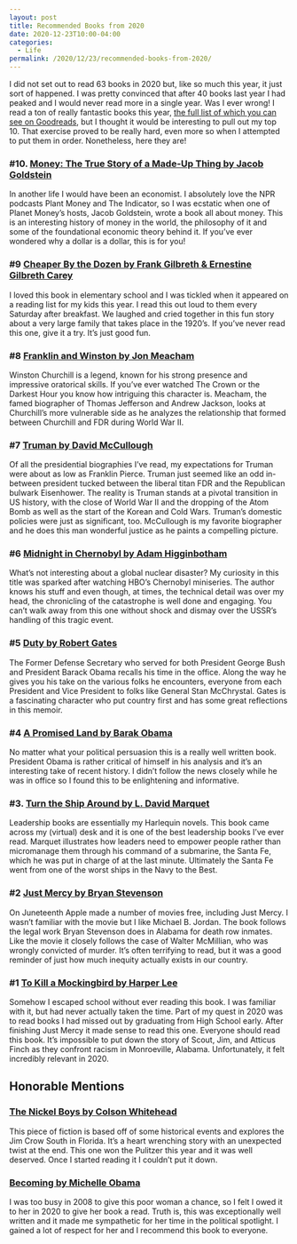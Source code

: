 ```yaml
---
layout: post
title: Recommended Books from 2020
date: 2020-12-23T10:00-04:00
categories:
  - Life
permalink: /2020/12/23/recommended-books-from-2020/
---
```


I did not set out to read 63 books in 2020 but, like so much this year, it just sort of happened. I was pretty convinced that after 40 books last year I had peaked and I would never read more in a single year. Was I ever wrong! I read a ton of really fantastic books this year, [the full list of which you can see on Goodreads](https://www.goodreads.com/user_challenges/20194804), but I thought it would be interesting to pull out my top 10. That exercise proved to be really hard, even more so when I attempted to put them in order. Nonetheless, here they are!

<!-- excerpt -->

### #10. [Money: The True Story of a Made-Up Thing by Jacob Goldstein](https://amzn.to/3gNTskV)

In another life I would have been an economist. I absolutely love the NPR podcasts Plant Money and The Indicator, so I was ecstatic when one of Planet Money’s hosts, Jacob Goldstein, wrote a book all about money. This is an interesting history of money in the world, the philosophy of it and some of the foundational economic theory behind it. If you’ve ever wondered why a dollar is a dollar, this is for you!

### #9 [Cheaper By the Dozen by Frank Gilbreth & Ernestine Gilbreth Carey](https://amzn.to/3nlASDj)

I loved this book in elementary school and I was tickled when it appeared on a reading list for my kids this year. I read this out loud to them every Saturday after breakfast. We laughed and cried together in this fun story about a very large family that takes place in the 1920’s. If you’ve never read this one, give it a try. It’s just good fun.


### #8 [Franklin and Winston by Jon Meacham](https://amzn.to/3qVOdo9)

Winston Churchill is a legend, known for his strong presence and impressive oratorical skills. If you’ve ever watched The Crown or the Darkest Hour you know how intriguing this character is. Meacham, the famed biographer of Thomas Jefferson and Andrew Jackson, looks at Churchill’s more vulnerable side as he analyzes the relationship that formed between Churchill and FDR during World War II.

### #7 [Truman by David McCullough](https://amzn.to/34d8hIL)

Of all the presidential biographies I’ve read, my expectations for Truman were about as low as Franklin Pierce. Truman just seemed like an odd in-between president tucked between the liberal titan FDR and the Republican bulwark Eisenhower. The reality is Truman stands at a pivotal transition in US history, with the close of World War II and the dropping of the Atom Bomb as well as the start of the Korean and Cold Wars. Truman’s domestic policies were just as significant, too. McCullough is my favorite biographer and he does this man wonderful justice as he paints a compelling picture.

### #6 [Midnight in Chernobyl by Adam Higginbotham](https://amzn.to/2KmtoS7)

What’s not interesting about a global nuclear disaster? My curiosity in this title was sparked after watching HBO’s Chernobyl miniseries. The author knows his stuff and even though, at times, the technical detail was over my head, the chronicling of the catastrophe is well done and engaging. You can’t walk away from this one without shock and dismay over the USSR’s handling of this tragic event.

### #5 [Duty by Robert Gates](https://amzn.to/3miRYQT)

The Former Defense Secretary who served for both President George Bush and President Barack Obama recalls his time in the office. Along the way he gives you his take on the various folks he encounters, everyone from each President and Vice President to folks like General Stan McChrystal. Gates is a fascinating character who put country first and has some great reflections in this memoir.

### #4 [A Promised Land by Barak Obama](https://amzn.to/3mjmbzx)

No matter what your political persuasion this is a really well written book. President Obama is rather critical of himself in his analysis and it’s an interesting take of recent history. I didn’t follow the news closely while he was in office so I found this to be enlightening and informative.

### #3. [Turn the Ship Around by L. David Marquet](https://amzn.to/2K1AP0Y)

Leadership books are essentially my Harlequin novels. This book came across my (virtual) desk and it is one of the best leadership books I’ve ever read. Marquet illustrates how leaders need to empower people rather than micromanage them through his command of a submarine, the Santa Fe, which he was put in charge of at the last minute. Ultimately the Santa Fe went from one of the worst ships in the Navy to the Best.

### #2 [Just Mercy by Bryan Stevenson](https://amzn.to/3oOGtCw)

On Juneteenth Apple made a number of movies free, including Just Mercy. I wasn’t familiar with the movie but I like Michael B. Jordan. The book follows the legal work Bryan Stevenson does in Alabama for death row inmates. Like the movie it closely follows the case of Walter McMillian, who was wrongly convicted of murder. It’s often terrifying to read, but it was a good reminder of just how much inequity actually exists in our country.


### #1 [To Kill a Mockingbird by Harper Lee](https://amzn.to/3a8lG8L)

Somehow I escaped school without ever reading this book. I was familiar with it, but had never actually taken the time. Part of my quest in 2020 was to read books I had missed out by graduating from High School early. After finishing Just Mercy it made sense to read this one. Everyone should read this book. It’s impossible to put down the story of Scout, Jim, and Atticus Finch as they confront racism in Monroeville, Alabama. Unfortunately, it felt incredibly relevant in 2020.

## Honorable Mentions

### [The Nickel Boys by Colson Whitehead](https://amzn.to/2WeIMT8)

This piece of fiction is based off of some historical events and explores the Jim Crow South in Florida. It’s a heart wrenching story with an unexpected twist at the end. This one won the Pulitzer this year and it was well deserved. Once I started reading it I couldn’t put it down.

### [Becoming by Michelle Obama](https://amzn.to/2KpSdwt)

I was too busy in 2008 to give this poor woman a chance, so I felt I owed it to her in 2020 to give her book a read. Truth is, this was exceptionally well written and it made me sympathetic for her time in the political spotlight. I gained a lot of respect for her and I recommend this book to everyone.
